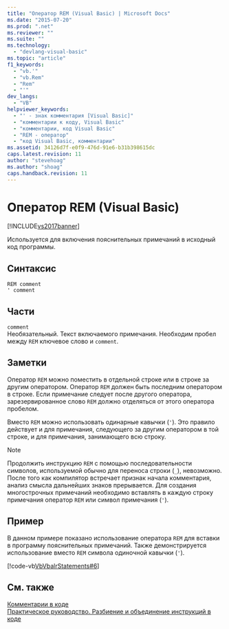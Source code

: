 ```yaml
---
title: "Оператор REM (Visual Basic) | Microsoft Docs"
ms.date: "2015-07-20"
ms.prod: ".net"
ms.reviewer: ""
ms.suite: ""
ms.technology: 
  - "devlang-visual-basic"
ms.topic: "article"
f1_keywords: 
  - "vb.'"
  - "vb.Rem"
  - "Rem"
  - "'"
dev_langs: 
  - "VB"
helpviewer_keywords: 
  - "' - знак комментария [Visual Basic]"
  - "комментарии к коду, Visual Basic"
  - "комментарии, код Visual Basic"
  - "REM - оператор"
  - "код Visual Basic, комментарии"
ms.assetid: 34126d7f-e0f9-476d-91e6-b31b398615dc
caps.latest.revision: 11
author: "stevehoag"
ms.author: "shoag"
caps.handback.revision: 11
---
```

# Оператор REM (Visual Basic)
[!INCLUDE[vs2017banner](../../../visual-basic/includes/vs2017banner.md)]

Используется для включения пояснительных примечаний в исходный код программы.  
  
## Синтаксис  
  
```  
REM comment  
' comment  
```  
  
## Части  
 `comment`  
 Необязательный.  Текст включаемого примечания.  Необходим пробел между `REM` ключевое слово и `comment`.  
  
## Заметки  
 Оператор `REM` можно поместить в отдельной строке или в строке за другим оператором.  Оператор `REM` должен быть последним оператором в строке.  Если примечание следует после другого оператора, зарезервированное слово `REM` должно отделяться от этого оператора пробелом.  
  
 Вместо `REM` можно использовать одинарные кавычки \(`'`\).  Это правило действует и для примечания, следующего за другим оператором в той строке, и для примечания, занимающего всю строку.  
  
> [!NOTE]
>  Продолжить инструкцию `REM` с помощью последовательности символов, используемой обычно для переноса строки \(`_`\), невозможно.  После того как компилятор встречает признак начала комментария, анализ смысла дальнейших знаков прерывается.  Для создания многострочных примечаний необходимо вставлять в каждую строку примечания оператор `REM` или символ примечания \(`'`\).  
  
## Пример  
 В данном примере показано использование оператора `REM` для вставки в программу пояснительных примечаний.  Также демонстрируется использование вместо `REM` символа одиночной кавычки \(`'`\).  
  
 [!code-vb[VbVbalrStatements#6](../../../visual-basic/language-reference/error-messages/codesnippet/VisualBasic/rem-statement_1.vb)]  
  
## См. также  
 [Комментарии в коде](../../../visual-basic/programming-guide/program-structure/comments-in-code.md)   
 [Практическое руководство. Разбиение и объединение инструкций в коде](../../../visual-basic/programming-guide/program-structure/how-to-break-and-combine-statements-in-code.md)